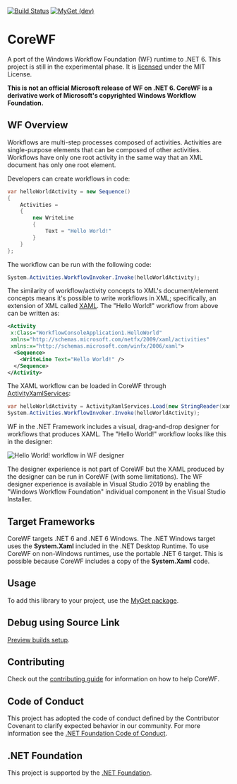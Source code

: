 [![Build Status](https://uipath.visualstudio.com/CoreWF/_apis/build/status/UiPath.CoreWF?repoName=UiPath%2FCoreWF&branchName=refs%2Fpull%2F180%2Fmerge)](https://uipath.visualstudio.com/CoreWF/_build/latest?definitionId=2249&repoName=UiPath%2FCoreWF)
[![MyGet (dev)](https://img.shields.io/badge/CoreWf-Preview-brightgreen.svg)](https://uipath.visualstudio.com/Public.Feeds/_packaging?_a=package&feed=UiPath-Internal&view=versions&package=UiPath.Workflow&protocolType=NuGet)
# CoreWF
A port of the Windows Workflow Foundation (WF) runtime to .NET 6. This project is still in the experimental phase. It is [licensed](LICENSE) under the MIT License.

__This is not an official Microsoft release of WF on .NET 6. CoreWF is a derivative work of Microsoft's copyrighted Windows Workflow Foundation.__

## WF Overview
Workflows are multi-step processes composed of activities. Activities are single-purpose elements that can be composed of other activities. Workflows have only one root activity in the same way that an XML document has only one root element. 

Developers can create workflows in code:
```csharp
var helloWorldActivity = new Sequence()
{
    Activities =
    {
        new WriteLine
        {
            Text = "Hello World!"
        }
    }
};
```

The workflow can be run with the following code:
```csharp
System.Activities.WorkflowInvoker.Invoke(helloWorldActivity);
```

The similarity of workflow/activity concepts to XML's document/element concepts means it's possible to write workflows in XML; specifically, an extension of XML called [XAML](https://docs.microsoft.com/dotnet/desktop-wpf/fundamentals/xaml). The "Hello World!" workflow from above can be written as:
```xml
<Activity 
 x:Class="WorkflowConsoleApplication1.HelloWorld"
 xmlns="http://schemas.microsoft.com/netfx/2009/xaml/activities"
 xmlns:x="http://schemas.microsoft.com/winfx/2006/xaml">
  <Sequence>
    <WriteLine Text="Hello World!" />
  </Sequence>
</Activity>
```

The XAML workflow can be loaded in CoreWF through [ActivityXamlServices](https://docs.microsoft.com/dotnet/api/system.activities.xamlintegration.activityxamlservices):
```csharp
var helloWorldActivity = ActivityXamlServices.Load(new StringReader(xamlString));
System.Activities.WorkflowInvoker.Invoke(helloWorldActivity);
```

WF in the .NET Framework includes a visual, drag-and-drop designer for workflows that produces XAML. The "Hello World!" workflow looks like this in the designer:

![Hello World! workflow in WF designer](WfDesignerHelloWorld.png)

The designer experience is not part of CoreWF but the XAML produced by the designer can be run in CoreWF (with some limitations). The WF designer experience is available in Visual Studio 2019 by enabling the "Windows Workflow Foundation" individual component in the Visual Studio Installer.

## Target Frameworks
CoreWF targets .NET 6 and .NET 6 Windows. The .NET Windows target uses the **System.Xaml** included in the .NET Desktop Runtime. To use CoreWF on non-Windows runtimes, use the portable .NET 6 target. This is possible because CoreWF includes a copy of the **System.Xaml** code.

## Usage
To add this library to your project, use the [MyGet package](https://www.myget.org/feed/uipath-dev/package/nuget/UiPath.Workflow).

## Debug using Source Link

[Preview builds setup](https://docs.microsoft.com/en-us/azure/devops/pipelines/artifacts/symbols?view=azure-devops#set-up-visual-studio).

## Contributing
Check out the [contributing guide](CONTRIBUTING.md) for information on how to help CoreWF.

## Code of Conduct
This project has adopted the code of conduct defined by the Contributor Covenant to clarify expected behavior in our community.
For more information see the [.NET Foundation Code of Conduct](https://dotnetfoundation.org/code-of-conduct).

## .NET Foundation
This project is supported by the [.NET Foundation](https://dotnetfoundation.org).
